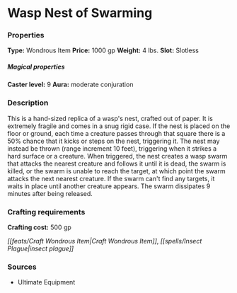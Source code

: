 ﻿---
Title: "Wasp Nest of Swarming"
Type: "Wondrous Item"
Price: "1000 gp"
Weight: "4 lbs."
Slot: "Slotless"
Caster level: "9"
Aura: "moderate conjuration"
Description: |
  "This is a hand-sized replica of a wasp's nest, crafted out of paper. It is extremely fragile and comes in a snug rigid case. If the nest is placed on the floor or ground, each time a creature passes through that square there is a 50% chance that it kicks or steps on the nest, triggering it. The nest may instead be thrown (range increment 10 feet), triggering when it strikes a hard surface or a creature. When triggered, the nest creates a wasp swarm that attacks the nearest creature and follows it until it is dead, the swarm is killed, or the swarm is unable to reach the target, at which point the swarm attacks the next nearest creature. If the swarm can't find any targets, it waits in place until another creature appears. The swarm dissipates 9 minutes after being released."
Crafting cost: "500 gp"
Sources: "['Ultimate Equipment']"
---

# Wasp Nest of Swarming

### Properties

**Type:** Wondrous Item **Price:** 1000 gp **Weight:** 4 lbs. **Slot:** Slotless

##### Magical properties

**Caster level:** 9 **Aura:** moderate conjuration

### Description

This is a hand-sized replica of a wasp's nest, crafted out of paper. It is extremely fragile and comes in a snug rigid case. If the nest is placed on the floor or ground, each time a creature passes through that square there is a 50% chance that it kicks or steps on the nest, triggering it. The nest may instead be thrown (range increment 10 feet), triggering when it strikes a hard surface or a creature. When triggered, the nest creates a wasp swarm that attacks the nearest creature and follows it until it is dead, the swarm is killed, or the swarm is unable to reach the target, at which point the swarm attacks the next nearest creature. If the swarm can't find any targets, it waits in place until another creature appears. The swarm dissipates 9 minutes after being released.

### Crafting requirements

**Crafting cost:** 500 gp

_[[feats/Craft Wondrous Item|Craft Wondrous Item]]_, _[[spells/Insect Plague|insect plague]]_

### Sources

* Ultimate Equipment
